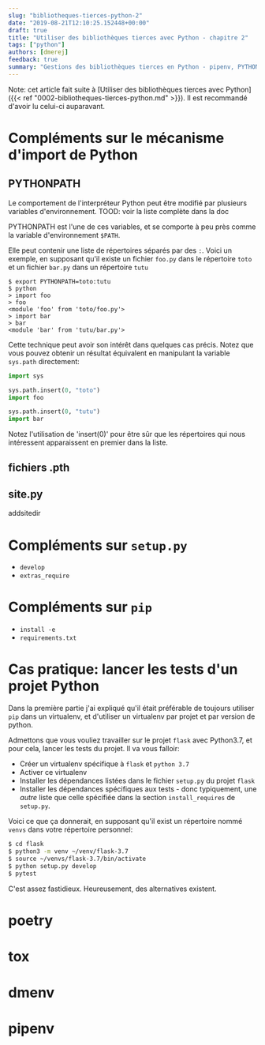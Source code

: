 ```yaml
---
slug: "bibliotheques-tierces-python-2"
date: "2019-08-21T12:10:25.152448+00:00"
draft: true
title: "Utiliser des bibliothèques tierces avec Python - chapitre 2"
tags: ["python"]
authors: [dmerej]
feedback: true
summary: "Gestions des bibliothèques tierces en Python - pipenv, PYTHONPATH et autres"
---
```


Note: cet article fait suite à [Utiliser des bibliothèques tierces avec Python]({{< ref "0002-bibliotheques-tierces-python.md" >}}). Il est recommandé d'avoir lu celui-ci
auparavant.

# Compléments sur le mécanisme d'import de Python

## PYTHONPATH

Le comportement de l'interpréteur Python peut être modifié par plusieurs variables d'environnement.
TOOD: voir la liste complète dans la doc

PYTHONPATH est l'une de ces variables, et se comporte à peu près comme la variable d'environnement `$PATH`.

Elle peut contenir une liste de répertoires séparés par des `:`. Voici un exemple, en supposant qu'il existe un fichier `foo.py` dans le répertoire `toto` et un fichier `bar.py` dans un répertoire `tutu`

```
$ export PYTHONPATH=toto:tutu
$ python
> import foo
> foo
<module 'foo' from 'toto/foo.py'>
> import bar
> bar
<module 'bar' from 'tutu/bar.py'>
```

Cette technique peut avoir son intérêt dans quelques cas précis. Notez que vous pouvez obtenir un résultat équivalent en manipulant la variable `sys.path` directement:

```python
import sys

sys.path.insert(0, "toto")
import foo

sys.path.insert(0, "tutu")
import bar
```

Notez l'utilisation de 'insert(0)' pour être sûr que les répertoires qui nous intéressent apparaissent en premier dans la liste.

## fichiers .pth

## site.py

addsitedir

# Compléments sur `setup.py`

* `develop`
* `extras_require`

# Compléments sur `pip`

* `install -e`
* `requirements.txt`

# Cas pratique: lancer les tests d'un projet Python

Dans la première partie j'ai expliqué qu'il était préférable de toujours utiliser `pip` dans un virtualenv, et d'utiliser un virtualenv par projet et par version de python.

Admettons que vous vouliez travailler sur le projet `flask` avec Python3.7, et pour cela, lancer les tests du projet. Il va vous falloir:

* Créer un virtualenv spécifique à `flask` et `python 3.7`
* Activer ce virtualenv
* Installer les dépendances listées dans le fichier `setup.py` du projet `flask`
* Installer les dépendances spécifiques aux tests - donc typiquement, une *autre* liste que celle spécifiée dans la section `install_requires` de `setup.py`.

Voici ce que ça donnerait, en supposant qu'il exist un répertoire nommé `venvs` dans votre répertoire personnel:

```bash
$ cd flask
$ python3 -m venv ~/venv/flask-3.7
$ source ~/venvs/flask-3.7/bin/activate
$ python setup.py develop
$ pytest
```

C'est assez fastidieux. Heureusement, des alternatives existent.

# poetry

# tox

# dmenv

# pipenv

